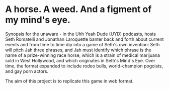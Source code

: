 A horse. A weed. And a figment of my mind's eye.
================================================


Synopsis for the unaware - in the Uhh Yeah Dude (UYD) podcasts, hosts Seth Romatelli and Jonathan Laroquette banter back and forth about current events and from time to time dip into a game of Seth's own invention: Seth will pitch Jah three phrases, and Jah must identify which phrase is the name of a prize-winning race horse, which is a strain of medical marijuana sold in West Hollywood, and which originates in Seth's Mind's Eye. Over time, the format expanded to include rodeo bulls, world-champion pogoists, and gay porn actors.

The aim of this project is to replicate this game in web format.
